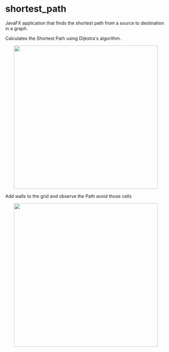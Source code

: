 # shortest_path
JavaFX application that finds the shortest path from a source to destination in a graph.

Calculates the Shortest Path using Dijkstra's  algorithm.


<p align="center">
  <img width="450"  src="https://i.imgur.com/FXAQC5Q.gif">
</p>

Add walls to the grid and observe the Path avoid those cells

<p align="center">
  <img width="450"  src="https://i.imgur.com/EjiabTr.png">
</p>



